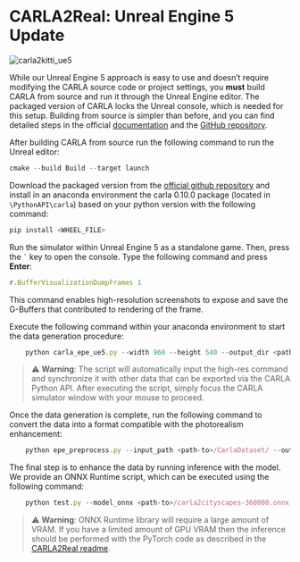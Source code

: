 # CARLA2Real: Unreal Engine 5 Update

![carla2kitti_ue5](https://drive.google.com/thumbnail?id=1yAwWVqieLFNRyNXHvP0M7U3i7z8el3at=w1000)

While our Unreal Engine 5 approach is easy to use and doesn’t require modifying the CARLA source code or project settings, you **must** build CARLA from source and run it through the Unreal Engine editor. The packaged version of CARLA locks the Unreal console, which is needed for this setup.
Building from source is simpler than before, and you can find detailed steps in the official [documentation](https://carla-ue5.readthedocs.io/en/latest/) and the [GitHub repository](https://github.com/carla-simulator/carla).

After building CARLA from source run the following command to run the Unreal editor:

```javascript
cmake --build Build --target launch
```

Download the packaged version from the [official github repository](https://github.com/carla-simulator/carla/releases) and install in an anaconda environment the carla 0.10.0 package (located in `\PythonAPI\carla`) based on your python version with the following command:

```javascript
pip install <WHEEL_FILE>
```

Run the simulator within Unreal Engine 5 as a standalone game. Then, press the `` ` `` key to open the console. Type the following command and press **Enter**:

```javascript
r.BufferVisualizationDumpFrames 1
```
This command enables high-resolution screenshots to expose and save the G-Buffers that contributed to rendering of the frame.

Execute the following command within your anaconda environment to start the data generation procedure:

```javascript
    python carla_epe_ue5.py --width 960 --height 540 --output_dir <path-to>/CarlaDataset --num_frames_export 50 --export_step 60
```

> ⚠️ **Warning**: The script will automatically input the high-res command and synchronize it with other data that can be exported via the CARLA Python API. After executing the script, simply focus the CARLA simulator window with your mouse to proceed.

Once the data generation is complete, run the following command to convert the data into a format compatible with the photorealism enhancement:

```javascript
    python epe_preprocess.py --input_path <path-to>/CarlaDataset/ --output_path <path-to>/ --gbuffers ['SceneColor','SceneDepth','WorldNormal','Metallic','Specular','Roughness','BaseColor','SubsurfaceColor'] --gbuffers_grayscale ['SceneDepth','Metallic','Specular','Roughness']
```

The final step is to enhance the data by running inference with the model. We provide an ONNX Runtime script, which can be executed using the following command:

```javascript
    python test.py --model_onnx <path-to>/carla2cityscapes-360000.onnx --dataset_directory <path-to>/CarlaUE5-EPE --out_path <path-to>/EPE
```
> ⚠️ **Warning**: ONNX Runtime library will require a large amount of VRAM. If you have a limited amount of GPU VRAM then the inference should be performed with the PyTorch code as described in the [CARLA2Real readme](https://github.com/stefanos50/CARLA2Real).
